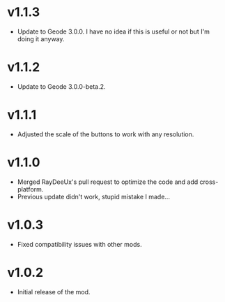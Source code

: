 # v1.1.3

* Update to Geode 3.0.0. I have no idea if this is useful or not but I'm doing it anyway.

# v1.1.2

* Update to Geode 3.0.0-beta.2.

# v1.1.1

* Adjusted the scale of the buttons to work with any resolution.

# v1.1.0

* Merged RayDeeUx's pull request to optimize the code and add cross-platform.
* Previous update didn't work, stupid mistake I made...

# v1.0.3

* Fixed compatibility issues with other mods.

# v1.0.2

* Initial release of the mod.